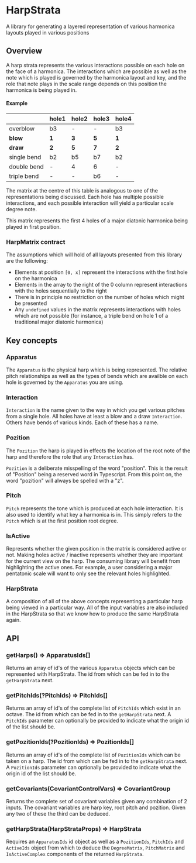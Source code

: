 # HarpStrata
A library for generating a layered representation of various harmonica layouts played in various positions

## Overview
A harp strata represents the various interactions possible on each hole on the face of a harmonica. The interactions which are possible as well as the note which is played is governed by the harmonica layout and key, and the role that note plays in the scale range depends on this position the harmonica is being played in.

#### Example
||hole1|hole2|hole3|hole4|
|---|---|---|---|---|
|overblow|b3|-|-|b3|
|**blow**|**1**|**3**|**5**|**1**|
|**draw**|**2**|**5**|**7**|**2**|
|single bend|b2|b5|b7|b2|
|double bend|-|4|6|-|
|triple bend|-|-|b6|-|

The matrix at the centre of this table is analogous to one of the representations being discussed. Each hole has multiple possible interactions, and each possible interaction will yield a particular scale degree note.

This matrix represents the first 4 holes of a major diatonic harmonica being played in first position.

### HarpMatrix contract
The assumptions which will hold of all layouts presented from this library are the following:
- Elements at position `[0, x]` represent the interactions with the first hole on the harmonica
- Elements in the array to the right of the 0 column represent interactions with the holes sequentially to the right
- There is in principle no restriction on the number of holes which might be presented
- Any `undefined` values in the matrix represents interactions with holes which are not possible (for instance, a triple bend on hole 1 of a traditional major diatonic harmonica)


## Key concepts
### Apparatus
The `Apparatus` is the physical harp which is being represented. The relative pitch relationships as well as the types of bends which are availble on each hole is governed by the `Apparatus` you are using.

### Interaction
`Interaction` is the name given to the way in which you get various pitches from a single hole. All holes have at least a blow and a draw `Interaction`. Others have bends of various kinds. Each of these has a name.

### Pozition
The `Pozition` the harp is played in effects the location of the root note of the harp and therefore the role that any `Interaction` has.

`Pozition` is a deliberate misspelling of the word "position". This is the result of "Position" being a reserved word in Typescript. From this point on, the word "pozition" will always be spelled with a "z".

### Pitch
`Pitch` represents the tone which is produced at each hole interaction. It is also used to identify what key a harmonica is in. This simply refers to the `Pitch` which is at the first position root degree.

### IsActive
Represents whether the given position in the matrix is considered active or not. Making holes active / inactive represents whether they are important for the current view on the harp. The consuming library will benefit from highlighting the active ones. For example, a user considering a major pentatonic scale will want to only see the relevant holes highlighted.

### HarpStrata
A composition of all of the above concepts representing a particular harp being viewed in a particular way. All of the input variables are also included in the HarpStrata so that we know how to produce the same HarpStrata again.

## API
### getHarps() => ApparatusIds[]
Returns an array of id's of the various `Apparatus` objects which can be represented with HarpStrata. The id from which can be fed in to the `getHarpStrata` next.

### getPitchIds(?PitchIds) => PitchIds[]
Returns an array of id's of the complete list of `PitchIds` which exist in an octave. The id from which can be fed in to the `getHarpStrata` next. A `PitchIds` parameter can optionally be provided to indicate what the origin id of the list should be.

### getPozitionIds(?PozitionIds) => PozitionIds[]
Returns an array of id's of the complete list of `PozitionIds` which can be taken on a harp. The id from which can be fed in to the `getHarpStrata` next. A `PozitionIds` parameter can optionally be provided to indicate what the origin id of the list should be.

### getCovariants(CovariantControlVars) => CovariantGroup
Returns the complete set of covariant variables given any combination of 2 inputs. The covariant variables are harp key, root pitch and pozition. Given any two of these the third can be deduced.

### getHarpStrata(HarpStrataProps) => HarpStrata
Requires an `ApparatusIds` id object as well as a `PozitionIds`, `PitchIds` and `ActiveIds` object from which to deduce the `DegreeMatrix`, `PitchMatrix` and `IsActiveComplex` components of the returned `HarpStrata`.
